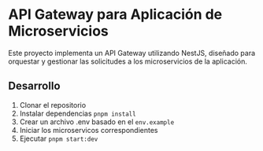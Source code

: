# API Gateway para Aplicación de Microservicios
Este proyecto implementa un API Gateway utilizando NestJS, diseñado para orquestar y gestionar las solicitudes a los microservicios de la aplicación. 

## Desarrollo
1. Clonar el repositorio
2. Instalar dependencias `pnpm install`
3. Crear un archivo .env basado en el `env.example`
4. Iniciar los microservicos correspondientes
5. Ejecutar `pnpm start:dev`
